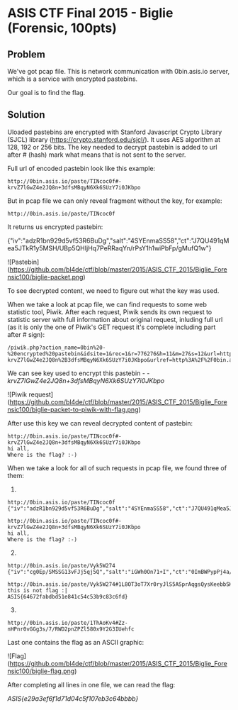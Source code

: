 # ASIS CTF Final 2015 - Biglie (Forensic, 100pts)

## Problem

We've got pcap file. This is network communication with 0bin.asis.io server, which is a service with encrypted pastebins.

Our goal is to find the flag.

## Solution

Uloaded pastebins are encrypted with Stanford Javascript Crypto Library (SJCL) library (https://crypto.stanford.edu/sjcl/).
It uses AES algorithm at 128, 192 or 256 bits. The key needed to decrypt pastebin is added to url after # (hash) mark what means that is not sent to the server.

Full url of encoded pastebin look like this example:
```
http://0bin.asis.io/paste/TINcoc0f#-krvZ7lGwZ4e2JQ8n+3dfsMBqyN6Xk6SUzY7i0JKbpo
```

But in pcap file we can only reveal fragment without the key, for example:

```
http://0bin.asis.io/paste/TINcoc0f
```

It returns us encrypted pastebin:

{"iv":"adzR1bn929d5vf53R6BuDg","salt":"4SYEnmaSS58","ct":"J7QU491qMea5JTkR1y5MSH/UBp5QHIjHq7PeRRaqYn/rPsY1h1wiPbFp/gMufQ1w"}

![Pastebin]
(https://github.com/bl4de/ctf/blob/master/2015/ASIS_CTF_2015/Biglie_Forensic100/biglie-packet.png)

To see decrypted content, we need to figure out what the key was used.

When we take a look at pcap file, we can find requests to some web statistic tool, Piwik. After each request, Piwik sends its own request to statistic server with full information about original request, inluding full url (as it is only the one of Piwik's GET request it's complete including part after # sign):

```
/piwik.php?action_name=0bin%20-%20encrypted%20pastebin&idsite=1&rec=1&r=776276&h=11&m=27&s=12&url=http%3A%2F%2F0bin.asis.io%2Fpaste%2FTINcoc0f%23-krvZ7lGwZ4e2JQ8n%2B3dfsMBqyN6Xk6SUzY7i0JKbpo&urlref=http%3A%2F%2F0bin.asis.io%2F&_id=dd17974841486b63&_idts=1443081356&_idvc=1&_idn=0&_refts=0&_viewts=1443081356&send_image=0&pdf=1&qt=0&realp=0&wma=0&dir=0&fla=1&java=1&gears=0&ag=0&cookie=1&res=1440x900&gt_ms=108
```

We can see key used to encrypt this pastebin - *-krvZ7lGwZ4e2JQ8n+3dfsMBqyN6Xk6SUzY7i0JKbpo*

![Piwik request]
(https://github.com/bl4de/ctf/blob/master/2015/ASIS_CTF_2015/Biglie_Forensic100/biglie-packet-to-piwik-with-flag.png)

After use this key we can reveal decrypted content of pastebin:

``` 
http://0bin.asis.io/paste/TINcoc0f#-krvZ7lGwZ4e2JQ8n+3dfsMBqyN6Xk6SUzY7i0JKbpo
hi all,
Where is the flag? :-)
```


When we take a look for all of such requests in pcap file, we found three of them:


1.
```
http://0bin.asis.io/paste/TINcoc0f
{"iv":"adzR1bn929d5vf53R6BuDg","salt":"4SYEnmaSS58","ct":"J7QU491qMea5JTkR1y5MSH/UBp5QHIjHq7PeRRaqYn/rPsY1h1wiPbFp/gMufQ1w"}

http://0bin.asis.io/paste/TINcoc0f#-krvZ7lGwZ4e2JQ8n+3dfsMBqyN6Xk6SUzY7i0JKbpo
hi all,
Where is the flag? :-)
```

2.
```
http://0bin.asis.io/paste/Vyk5W274
{"iv":"cg0Ep/SMSSG13vFJj5qj5Q","salt":"iGWh0On71+I","ct":"0ImBWPypPj4a/dzTJaN36zVlCkNF8GDvEME1QoKncwqGpa0KPAc8m7CkAs7Z3+FhyW/eqbw4xNG4WJ+VOTWVnGA6sXFfjmRA4VdwgZritXNATi1CLueSuw"}

http://0bin.asis.io/paste/Vyk5W274#1L8OT3oT7Xr0ryJlS5ASprAqgsQysKeebbSK90gGyQo
this is not flag :|
ASIS{64672fabdbd51e841c54c53b9c83c6fd}
```

3.
```
http://0bin.asis.io/paste/1ThAoKv4#Zz-nHPnr0vGGg3s/7/RWD2pnZPZl580x9Y2G3IUehfc

```

Last one contains the flag as an ASCII graphic:

![Flag]
(https://github.com/bl4de/ctf/blob/master/2015/ASIS_CTF_2015/Biglie_Forensic100/biglie-flag.png)

After completing all lines in one file, we can read the flag:

*ASIS{e29a3ef6f1d71d04c5f107eb3c64bbbb}*
